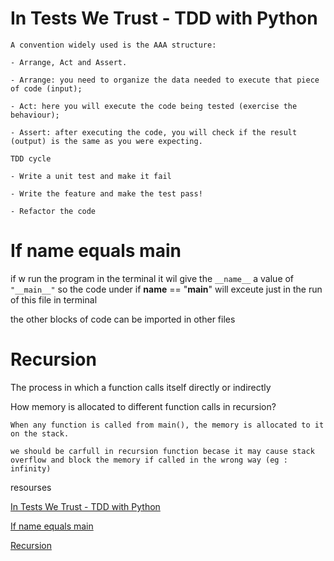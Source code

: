 # In Tests We Trust - TDD with Python
```
A convention widely used is the AAA structure: 

- Arrange, Act and Assert.

- Arrange: you need to organize the data needed to execute that piece of code (input);

- Act: here you will execute the code being tested (exercise the behaviour);

- Assert: after executing the code, you will check if the result (output) is the same as you were expecting.

TDD cycle 

- Write a unit test and make it fail 

- Write the feature and make the test pass!

- Refactor the code
```
# If name equals main

if w run the program in the terminal it wil give the `__name__` a value of `"__main__"` so the code under 
if __name__ == "__main__" will exceute just in the run of this file in terminal 

the other blocks of code can be imported in other files 

# Recursion

The process in which a function calls itself directly or indirectly


How memory is allocated to different function calls in recursion? 
```
When any function is called from main(), the memory is allocated to it on the stack. 

we should be carfull in recursion function becase it may cause stack overflow and block the memory if called in the wrong way (eg : infinity)
```


resourses 

[In Tests We Trust - TDD with Python](https://code.likeagirl.io/in-tests-we-trust-tdd-with-python-af69f47e6932)

[If name equals main](https://www.geeksforgeeks.org/what-does-the-if-__name__-__main__-do/)

[Recursion](https://www.geeksforgeeks.org/recursion/)